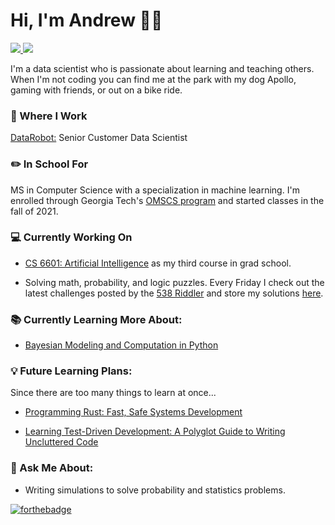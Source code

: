 # Hi, I'm Andrew 🧑🏼‍

 <!-- LinkedIn Contact -->
  <a href="https://www.linkedin.com/in/andrewsnicholls/" target="_blank">
    <img src="https://img.shields.io/badge/-ANDREW%20NICHOLLS-blue?style=for-the-badge&logo=Linkedin&logoColor=white"/>
  </a>
  
<!-- Email -->
  <a href="mailto:andrew.s.nicholls@gmail.com">
    <img src="https://img.shields.io/badge/EMAIL-andrew.s.nicholls@gmail.com-20b2aa?style=for-the-badge"/>
  </a>
  
</br>
<p>
 
I'm a data scientist who is passionate about learning and teaching others. When I'm not coding you can find me at the park with my dog Apollo, gaming with friends, or out on a bike ride.</p>

### 💼 Where I Work

[DataRobot:](https://www.datarobot.com/) Senior Customer Data Scientist
### ✏️ In School For

MS in Computer Science with a specialization in machine learning. I'm enrolled through Georgia Tech's [OMSCS program](https://omscs.gatech.edu/) and started classes in the fall of 2021.

### 💻 Currently Working On

* [CS 6601: Artificial Intelligence](https://omscs.gatech.edu/cs-6601-artificial-intelligence) as my third course in grad school. 

* Solving math, probability, and logic puzzles. Every Friday I check out the latest challenges posted by the [538 Riddler](https://fivethirtyeight.com/tag/the-riddler/) and store my solutions [here](https://github.com/Booleans/riddler-538). 

### 📚 Currently Learning More About:

* [Bayesian Modeling and Computation in Python](https://www.routledge.com/Bayesian-Modeling-and-Computation-in-Python/Martin-Kumar-Lao/p/book/9780367894368)

### 💡 Future Learning Plans:

Since there are too many things to learn at once...

* [Programming Rust: Fast, Safe Systems Development](https://smile.amazon.com/gp/product/1492052590/)

* [Learning Test-Driven Development: A Polyglot Guide to Writing Uncluttered Code](https://smile.amazon.com/gp/product/1098106474/)




### 💬 Ask Me About:

* Writing simulations to solve probability and statistics problems.

[![forthebadge](https://forthebadge.com/images/badges/made-with-python.svg)](https://forthebadge.com)
